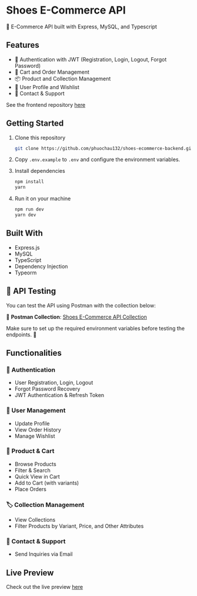 
# Shoes E-Commerce API

🛒 E-Commerce API built with Express, MySQL, and Typescript

## Features

- 🔑 Authentication with JWT (Registration, Login, Logout, Forgot Password)
- 🛒 Cart and Order Management
- 📦 Product and Collection Management
- 👤 User Profile and Wishlist
- 📧 Contact & Support

See the frontend repository [here](https://github.com/phuochau132/shoes-ecommerce-frontend)

## Getting Started

1. Clone this repository

    ```bash
    git clone https://github.com/phuochau132/shoes-ecommerce-backend.git
    ```

2. Copy `.env.example` to `.env` and configure the environment variables.

3. Install dependencies

    ```bash
    npm install
    yarn
    ```

4. Run it on your machine

    ```bash
    npm run dev
    yarn dev
    ```

## Built With

- Express.js
- MySQL
- TypeScript
- Dependency Injection
- Typeorm

## 📌 API Testing  

You can test the API using Postman with the collection below:  

🔗 **Postman Collection**: [Shoes E-Commerce API Collection](https://www.postman.com/nguyenhauxmvt/shoes-shop)  

Make sure to set up the required environment variables before testing the endpoints. 🚀  

## Functionalities

### 🔐 Authentication
- User Registration, Login, Logout
- Forgot Password Recovery
- JWT Authentication & Refresh Token

### 👤 User Management
- Update Profile
- View Order History
- Manage Wishlist

### 🛒 Product & Cart
- Browse Products
- Filter & Search
- Quick View in Cart
- Add to Cart (with variants)
- Place Orders

### 🏷 Collection Management
- View Collections
- Filter Products by Variant, Price, and Other Attributes

### 📧 Contact & Support
- Send Inquiries via Email

## Live Preview

Check out the live preview [here](https://shoes-ecommerce-frontend.onrender.com/)
```

